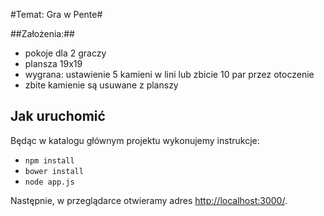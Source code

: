 #Temat: Gra w Pente#

##Założenia:##

* pokoje dla 2 graczy
* plansza 19x19
* wygrana: ustawienie 5 kamieni w lini lub zbicie 10 par przez otoczenie
* zbite kamienie są usuwane z planszy

## Jak uruchomić 

Będąc w katalogu głównym projektu wykonujemy instrukcje:

  - `npm install`
  - `bower install`
  - `node app.js`

Następnie, w przeglądarce otwieramy adres 
[http://localhost:3000/](http://localhost:3000/).
